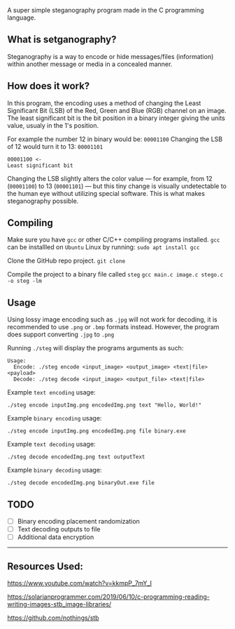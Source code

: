 A super simple steganography program made in the C programming language.
## What is setganography?
Steganography is a way to encode or hide messages/files (information) within another message or media in a concealed manner.

## How does it work?
In this program, the encoding uses a method of changing the Least Significant Bit (LSB) of the Red, Green and Blue (RGB) channel on an image. The least significant bit is the bit position in a binary integer giving the units value, usualy in the 1's position.

For example the number 12 in binary would be: `00001100`
Changing the LSB of 12 would turn it to 13: `00001101`

```
00001100 <-
Least significant bit
```

Changing the LSB slightly alters the color value — for example, from 12 (`00001100`) to 13 (`00001101`) — but this tiny change is visually undetectable to the human eye without utilizing special software. This is what makes steganography possible.

## Compiling
Make sure you have `gcc` or other C/C++ compiling programs installed. `gcc` can be installled on `Ubuntu` Linux by running: `sudo apt install gcc` 

Clone the GitHub repo project.
`git clone`

Compile the project to a binary file called `steg` 
`gcc main.c image.c stego.c -o steg -lm` 

## Usage
Using lossy image encoding such as `.jpg` will not work for decoding, it is recommended to use `.png` or `.bmp` formats instead. However, the program does support converting `.jpg` to `.png`

Running `./steg` will display the programs arguments as such:
```
Usage:
  Encode: ./steg encode <input_image> <output_image> <text|file> <payload>
  Decode: ./steg decode <input_image> <output_file> <text|file>
```

Example `text encoding` usage:
```
./steg encode inputImg.png encodedImg.png text "Hello, World!"
```

Example `binary encoding` usage:
```
./steg encode inputImg.png encodedImg.png file binary.exe
```

Example `text decoding` usage:
```
./steg decode encodedImg.png text outputText
```

Example `binary decoding` usage:
```
./steg decode encodedImg.png binaryOut.exe file
```

## TODO
- [ ] Binary encoding placement randomization
- [ ] Text decoding outputs to file
- [ ] Additional data encryption
---

## Resources Used:
https://www.youtube.com/watch?v=kkmpP_7mY_I

https://solarianprogrammer.com/2019/06/10/c-programming-reading-writing-images-stb_image-libraries/

https://github.com/nothings/stb
